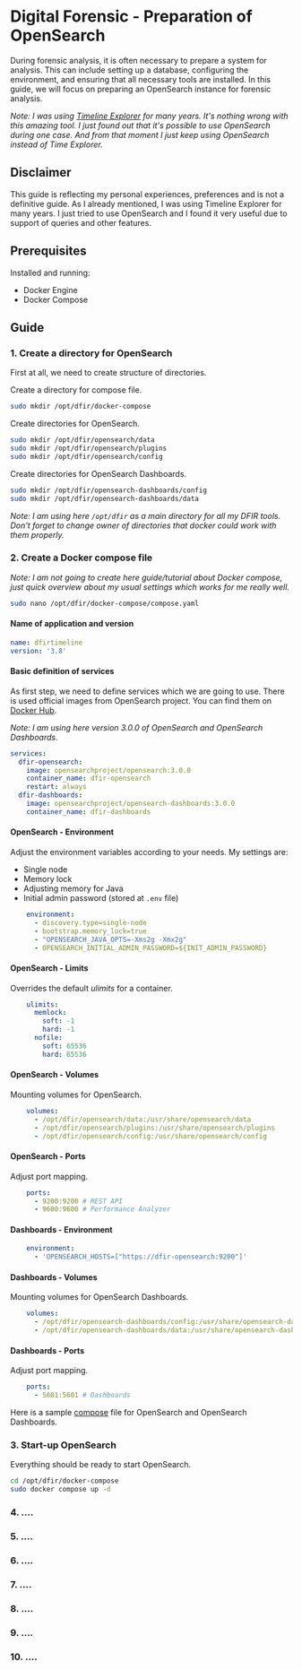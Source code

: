 # Digital Forensic - Preparation of OpenSearch

During forensic analysis, it is often necessary to prepare a system for
analysis. This can include setting up a database, configuring the environment,
and ensuring that all necessary tools are installed. In this guide, we will
focus on preparing an OpenSearch instance for forensic analysis.

*Note: I was using
[Timeline Explorer](https://aboutdfir.com/toolsandartifacts/windows/timeline-explorer/)
for many years. It's nothing wrong with this amazing tool. I just found out
that it's possible to use OpenSearch during one case. And from that moment
I just keep using OpenSearch instead of Time Explorer.*

## Disclaimer

This guide is reflecting my personal experiences, preferences and is not
a definitive guide. As I already mentioned, I was using Timeline Explorer
for many years. I just tried to use OpenSearch and I found it very useful
due to support of queries and other features.

## Prerequisites

Installed and running:
- Docker Engine
- Docker Compose

## Guide

### 1. Create a directory for OpenSearch

First at all, we need to create structure of directories.

Create a directory for compose file.

```bash
sudo mkdir /opt/dfir/docker-compose
```

Create directories for OpenSearch.

```bash
sudo mkdir /opt/dfir/opensearch/data
sudo mkdir /opt/dfir/opensearch/plugins
sudo mkdir /opt/dfir/opensearch/config
```

Create directories for OpenSearch Dashboards.

```bash
sudo mkdir /opt/dfir/opensearch-dashboards/config
sudo mkdir /opt/dfir/opensearch-dashboards/data
```

*Note: I am using here `/opt/dfir` as a main directory for all my DFIR tools.
Don't forget to change owner of directories that docker could work
with them properly.*

### 2. Create a Docker compose file

*Note: I am not going to create here guide/tutorial about Docker compose,
just quick overview about my usual settings which works for me really well.*

```bash
sudo nano /opt/dfir/docker-compose/compose.yaml
```

#### Name of application and version

```yaml
name: dfirtimeline
version: '3.8'
```

#### Basic definition of services

As first step, we need to define services which we are
going to use. There is used official images from OpenSearch project.
You can find them on [Docker Hub](https://hub.docker.com/r/opensearchproject).

*Note: I am using here version 3.0.0 of OpenSearch and OpenSearch Dashboards.*

```yaml
services:
  dfir-opensearch:
    image: opensearchproject/opensearch:3.0.0
    container_name: dfir-opensearch
    restart: always
  dfir-dashboards:
    image: opensearchproject/opensearch-dashboards:3.0.0
    container_name: dfir-dashboards
```

#### OpenSearch - Environment

Adjust the environment variables according to your needs.
My settings are:
- Single node
- Memory lock
- Adjusting memory for Java
- Initial admin password (stored at `.env` file)

```yaml
    environment:
      - discovery.type=single-node
      - bootstrap.memory_lock=true
      - "OPENSEARCH_JAVA_OPTS=-Xms2g -Xmx2g"
      - OPENSEARCH_INITIAL_ADMIN_PASSWORD=${INIT_ADMIN_PASSWORD}
```

#### OpenSearch - Limits

Overrides the default *ulimits* for a container.

```yaml
    ulimits:
      memlock:
        soft: -1
        hard: -1
      nofile:
        soft: 65536
        hard: 65536
```

#### OpenSearch - Volumes

Mounting volumes for OpenSearch.

```yaml
    volumes:
      - /opt/dfir/opensearch/data:/usr/share/opensearch/data
      - /opt/dfir/opensearch/plugins:/usr/share/opensearch/plugins
      - /opt/dfir/opensearch/config:/usr/share/opensearch/config
```

#### OpenSearch - Ports

Adjust port mapping.

```yaml
    ports:
      - 9200:9200 # REST API
      - 9600:9600 # Performance Analyzer
```

#### Dashboards - Environment

```yaml
    environment:
      - 'OPENSEARCH_HOSTS=["https://dfir-opensearch:9200"]'
```

#### Dashboards - Volumes

Mounting volumes for OpenSearch Dashboards.

```yaml
    volumes:
      - /opt/dfir/opensearch-dashboards/config:/usr/share/opensearch-dashboards/config
      - /opt/dfir/opensearch-dashboards/data:/usr/share/opensearch-dashboards/data
```

#### Dashboards - Ports

Adjust port mapping.

```yaml
    ports:
      - 5601:5601 # Dashboards
```

Here is a sample [compose](files/scripts/compose.yaml) file for
OpenSearch and OpenSearch Dashboards.

### 3. Start-up OpenSearch

Everything should be ready to start OpenSearch.

```bash
cd /opt/dfir/docker-compose
sudo docker compose up -d
```

### 4. ....

### 5. ....

### 6. ....

### 7. ....

### 8. ....

### 9. ....

### 10. ....
